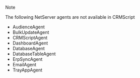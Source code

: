 <!-- markdownlint-disable-file MD041 -->
> [!NOTE]
> The following NetServer agents are not available in CRMScript
>
> * AudienceAgent
> * BulkUpdateAgent
> * CRMScriptAgent
> * DashboardAgent
> * DatabaseAgent
> * DatabaseTableAgent
> * ErpSyncAgent
> * EmailAgent
> * TrayAppAgent
